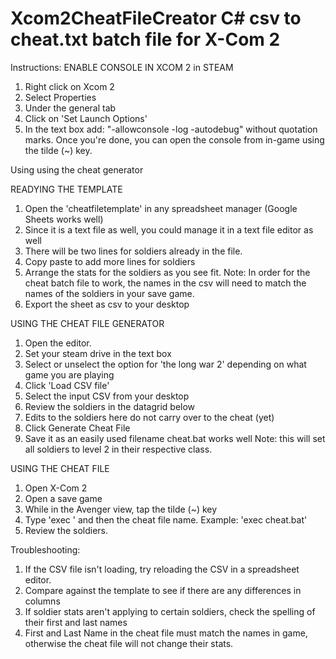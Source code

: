# Xcom2CheatFileCreator C# csv to cheat.txt batch file for X-Com 2

Instructions:
ENABLE CONSOLE IN XCOM 2 in STEAM

1. Right click on Xcom 2
2. Select Properties
3. Under the general tab 
  1. Click on 'Set Launch Options'
  2. In the text box add: "-allowconsole -log -autodebug" without quotation marks. 
Once you're done, you can open the console from in-game using the tilde (~) key.

Using using the cheat generator


READYING THE TEMPLATE

1. Open the 'cheatfiletemplate' in any spreadsheet manager (Google Sheets works well)
  1. Since it is a text file as well, you could manage it in a text file editor as well
2. There will be two lines for soldiers already in the file. 
  1. Copy paste to add more lines for soldiers
3. Arrange the stats for the soldiers as you see fit.
Note: In order for the cheat batch file to work, the names in the csv will need to match the names of the soldiers in your save game.
4. Export the sheet as csv to your desktop

USING THE CHEAT FILE GENERATOR

1. Open the editor.
2. Set your steam drive in the text box
3. Select or unselect the option for 'the long war 2' depending on what game you are playing
4. Click 'Load CSV file' 
  1. Select the input CSV from your desktop
5. Review the soldiers in the datagrid below
  1. Edits to the soldiers here do not carry over to the cheat (yet)
6. Click Generate Cheat File
7. Save it as an easily used filename cheat.bat works well
Note: this will set all soldiers to level 2 in their respective class.

USING THE CHEAT FILE

1. Open X-Com 2
2. Open a save game
3. While in the Avenger view, tap the tilde (~) key
4. Type 'exec ' and then the cheat file name. Example: 'exec cheat.bat'
5. Review the soldiers.

Troubleshooting:

1. If the CSV file isn't loading, try reloading the CSV in a spreadsheet editor. 
  1. Compare against the template to see if there are any differences in columns
2. If soldier stats aren't applying to certain soldiers, check the spelling of their first and last names
  2. First and Last Name in the cheat file must match the names in game, otherwise the cheat file will not change their stats.
  
